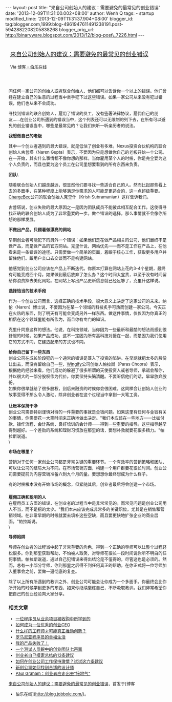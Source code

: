 --- layout: post title:
"来自公司创始人的建议：需要避免的最常见的创业错误" date:
'2013-12-09T11:31:00.002+08:00' author: Wenh Q tags: - startup
modified\_time: '2013-12-09T11:31:37.904+08:00' blogger\_id:
tag:blogger.com,1999:blog-4961947611491238191.post-5942882208205838268
blogger\_orig\_url:
http://binaryware.blogspot.com/2013/12/blog-post\_7226.html ---
<div style="margin: 10px; padding: 5px;">

<div style="font-size: 18px;">

[来自公司创始人的建议：需要避免的最常见的创业错误](http://blog.jobbole.com/52825/)

</div>

<div style="font-size: 13px;">

Via [博客 - 伯乐在线](http://blog.jobbole.com/)

</div>

</div>

<div style="font-size: 13px; padding: 15px 0 10px 10px;">

<div dir="ltr">

问任何一家公司的创始人或者联合创始人，他们都可以告诉你一个以上的错误。他们曾经在建立自己的生意的过程当中亲手犯下过这些错误。如果一家公司从来没有犯过错误，他们也从来不会成功。

</div>

<div dir="ltr">

寻找到错误的联合创始人，雇用了错误的员工，没有签署法律协议，雇佣自己的朋友……在创业公司所遇到的错误当中，这个列表还可以无限制的列下去，在所有可以避免的创业错误当中，哪些是最常见的？让我们来听一听亲历者的说法。

</div>

<div dir="ltr">

**我想做自己的老板**

</div>

<div dir="ltr">

其中一个创业者遇到的最大错误，就是低估了创业有多难。Nexus投资合伙机构的联合创始人古普塔（Naren
Gupta）表示，不要因为只是想做你自己的老板开始一个公司。在一开始，其实什么事情都不像你想的那样。当你雇用某个人的时候，你是完全要为这个人负责的，而且也要为这个员工在公司里想要看到的所有东西来负责。

</div>

**团队**\
<div dir="ltr">

随着联合创始人们越走越远，很显然他们要寻找一些适合自己的人。然而比起那些看上去的多面手，在某种程度上能够满足你需求的人可能是更适合的，这一点超级重要。[ChargeBee](https://www.chargebee.com/)公司的联合创始人克里什（Krish
Subramanian）这样告诉我们。

</div>

<div dir="ltr">

古普塔说，创业失败的最大原因之一是因为团队成员不能彼此相互配合工作。这使得寻找正确的联合创始人成为了非常重要的一步。做个错误的选择，那么事情就不会像你所想的那样发展。

</div>

<div dir="ltr">

**不做出产品，只顾着做漂亮的网站**

</div>

<div dir="ltr">

早期创业者可能犯下的另外一个错误：如果他们是在做产品相关的公司，他们最终不是做产品，而是做产品的官方网站。克里什说，网站优先——而不是工作在产品上，在他看来是一条错误的途径。只需要做一个简单的页面，着眼于核心工作，获取更多用户并留住他们。跟用户亲口去交谈而不是构建网站。

</div>

<div dir="ltr">

他感觉到创业公司应该在产品上不断迭代。你原本打算在网站上花的3-4个星期，最终有可能变成四个月。如果做到最后放弃了怎么办？这个时间太宝贵，以至于没有时间留给你浪费掉去美化网站。在网站上写出产品更新信息就已经足够了，克里什这样说。

</div>

<div dir="ltr">

**选择恰当的技术手段**

</div>

<div dir="ltr">

作为一个创业公司而言，选择正确的技术手段，很大意义上决定了这家公司的未来。纳伦（Naren）博士说，不要因为在某一个领域的科技炙手可热而创建一家公司。今天正在火热的东西，到了明天有可能会变成另外一样东西。做这件事情，仅仅因为你真正的相信在这个领域里能有所作为，而且你有专门的知识。

</div>

<div dir="ltr">

克里什同意这样的想法。他说，在科技领域，当你因为一些最新和最酷的想法而感到很舒服的时候，如果产品成功，这不一定因为所有高科技对接在一起，而是因为我们使用它的方式不同，它建造起来的方式也不同。

</div>

**给你自己留下一些东西**\
创业公司在成长阶段犯的一个通常的错误是落入了投资的陷阱。在早期就把太多的股份让出去，而没有留给自己一些，[Wingify](http://wingify.com/)公司创始人帕拉斯（Paras
Chopra）表示，根据他的经验来看，他们成功的躲避了很多所谓的天使投资人或者导师，承诺会帮你，并以很大的一部分股权作为代价。你要保持头脑清醒。不要听信他们的话，早早放弃股份。\
如果你很早就给了很多股权，到后来融资的时候你会很困难。这同样会让创始人创业的故事变得不那么令人激动，除非创业者在这个过程当中拿到一大笔工资。\
\
**让账本保持干净**\
创业公司需要特别谨慎对待的一件重要的事就是金钱问题。如果这里有任何与金钱有关的事情，你需要花一大笔时间来正确地做出决定。"我们本应该在一些地方——比如付款，操作流程，会计系统，良好培训的会计师——得到一些重要的指导。这些指导越早得到越好。一个差劲的系统和理财习惯放在那里的话，要想补救就要花很多精力。"帕拉斯说道。\
\
<div dir="ltr">

**市场在哪里？**

</div>

<div dir="ltr">

营销对于任何一家创业公司都是非常关键的重要环节。一个有效率的营销策略和团队，可以让公司的结局大为不同。在市场营销方面，构建一个用户群要花很长时间。创业公司需要提前为内容营销准备六到九个月的量。要想想你最终想成为什么样子。

</div>

<div dir="ltr">

有的时候根本没有开始市场的概念，但紧随其后，创业者最后将会创建一个市场。

</div>

### 

**雇佣正确和聪明的人**\
在雇用员工方面的错误，在创业者的过程当中是非常常见的。而常见问题是创业公司用人不当，而不是招的太少。"我们本来应该完成非常多的关键职位，尤其是在销售和营销领域。在非常早期的时候就要去填补这些空缺，而且要更快地扩张企业的商业层面。"帕拉斯说。\
\
<div dir="ltr">

**导师陷阱**

</div>

<div dir="ltr">

导师在创业者的过程当中起了非常重要的角色，得到一个正确的导师可以让整个过程轻松很多。你到那里获取帮助，不怕被人取笑，对导师花很长一段时间说你所不明白的任何事情。帕拉斯说道，通过自己犯错误来得出结论是不值得的，尽管这也是必须的。然而，总有一小部分导师，你到那里之后得不到任何真正的帮助。在你正式将一位导师加入董事会之前，要做一遍彻底的复查。

</div>

<div dir="ltr">

除了以上所有所遇到的教训之外，创业公司可能会让你成为一个多面手。你最终会比你所开始的时候学到更多的东西，如果你继续磨练自己，不断吸取教训。我们非常希望你把自己的创业经验向大家分享。

</div>

<div>

<div>

### 相关文章

-   [一位程序员从业余项目被收购中所学到的](http://blog.jobbole.com/49455/)
-   [如何成为一位优秀的创业CEO](http://blog.jobbole.com/46392/)
-   [什么样的工程师才可能真正推动创新？](http://blog.jobbole.com/43538/)
-   [罗马尼亚程序员的幸福生活](http://blog.jobbole.com/50684/)
-   [我的产品失败了！](http://blog.jobbole.com/43639/)
-   [一个测试人员眼中的创业团队七宗罪](http://blog.jobbole.com/47872/)
-   [创业者自己摸索总结的12条建议](http://blog.jobbole.com/43709/)
-   [如何在创业公司工作保持激情？试试这六条建议](http://blog.jobbole.com/49978/)
-   [新创公司如何找到合适的设计师](http://blog.jobbole.com/45017/)
-   [Paul
    Graham：创业者应走出去"接地气"](http://blog.jobbole.com/43355/)

</div>

</div>

[来自公司创始人的建议：需要避免的最常见的创业错误](http://blog.jobbole.com/52825/)，首发于[博客
- 伯乐在线](http://blog.jobbole.com/)。

</div>
